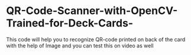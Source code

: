 # QR-Code-Scanner-with-OpenCV-Trained-for-Deck-Cards-
This code will help you to recognize QR-code printed on back of the card with the help of Image and you can test this on video as well
